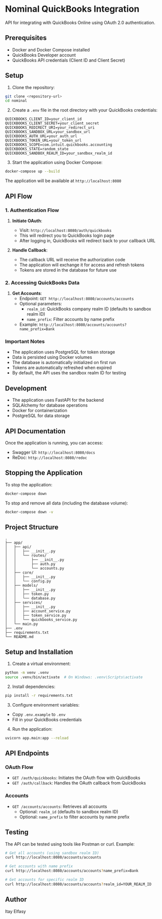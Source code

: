 # Nominal QuickBooks Integration

API for integrating with QuickBooks Online using OAuth 2.0 authentication.

## Prerequisites

- Docker and Docker Compose installed
- QuickBooks Developer account
- QuickBooks API credentials (Client ID and Client Secret)

## Setup

1. Clone the repository:

```bash
git clone <repository-url>
cd nominal
```

2. Create a `.env` file in the root directory with your QuickBooks credentials:

```env
QUICKBOOKS_CLIENT_ID=your_client_id
QUICKBOOKS_CLIENT_SECRET=your_client_secret
QUICKBOOKS_REDIRECT_URI=your_redirect_uri
QUICKBOOKS_SANDBOX_URL=your_sandbox_url
QUICKBOOKS_AUTH_URL=your_auth_url
QUICKBOOKS_TOKEN_URL=your_token_url
QUICKBOOKS_SCOPE=com.intuit.quickbooks.accounting
QUICKBOOKS_STATE=random_state
QUICKBOOKS_SANDBOX_REALM_ID=your_sandbox_realm_id
```

3. Start the application using Docker Compose:

```bash
docker-compose up --build
```

The application will be available at `http://localhost:8080`

## API Flow

### 1. Authentication Flow

1. **Initiate OAuth**:

   - Visit: `http://localhost:8080/auth/quickbooks`
   - This will redirect you to QuickBooks login page
   - After logging in, QuickBooks will redirect back to your callback URL

2. **Handle Callback**:
   - The callback URL will receive the authorization code
   - The application will exchange it for access and refresh tokens
   - Tokens are stored in the database for future use

### 2. Accessing QuickBooks Data

1. **Get Accounts**:
   - Endpoint: `GET http://localhost:8080/accounts/accounts`
   - Optional parameters:
     - `realm_id`: QuickBooks company realm ID (defaults to sandbox realm ID)
     - `name_prefix`: Filter accounts by name prefix
   - Example: `http://localhost:8080/accounts/accounts?name_prefix=Bank`

### Important Notes

- The application uses PostgreSQL for token storage
- Data is persisted using Docker volumes
- The database is automatically initialized on first run
- Tokens are automatically refreshed when expired
- By default, the API uses the sandbox realm ID for testing

## Development

- The application uses FastAPI for the backend
- SQLAlchemy for database operations
- Docker for containerization
- PostgreSQL for data storage

## API Documentation

Once the application is running, you can access:

- Swagger UI: `http://localhost:8080/docs`
- ReDoc: `http://localhost:8080/redoc`

## Stopping the Application

To stop the application:

```bash
docker-compose down
```

To stop and remove all data (including the database volume):

```bash
docker-compose down -v
```

## Project Structure

```
.
├── app/
│   ├── api/
│   │   ├── __init__.py
│   │   └── routes/
│   │       ├── __init__.py
│   │       ├── auth.py
│   │       └── accounts.py
│   ├── core/
│   │   ├── __init__.py
│   │   └── config.py
│   ├── models/
│   │   ├── __init__.py
│   │   ├── token.py
│   │   └── database.py
│   ├── services/
│   │   ├── __init__.py
│   │   ├── account_service.py
│   │   ├── token_service.py
│   │   └── quickbooks_service.py
│   └── main.py
├── .env
├── requirements.txt
└── README.md
```

## Setup and Installation

1. Create a virtual environment:

```bash
python -m venv .venv
source .venv/bin/activate  # On Windows: .venv\Scripts\activate
```

2. Install dependencies:

```bash
pip install -r requirements.txt
```

3. Configure environment variables:

- Copy `.env.example` to `.env`
- Fill in your QuickBooks credentials

4. Run the application:

```bash
uvicorn app.main:app --reload
```

## API Endpoints

### OAuth Flow

- `GET /auth/quickbooks`: Initiates the OAuth flow with QuickBooks
- `GET /auth/callback`: Handles the OAuth callback from QuickBooks

### Accounts

- `GET /accounts/accounts`: Retrieves all accounts
  - Optional: `realm_id` (defaults to sandbox realm ID)
  - Optional: `name_prefix` to filter accounts by name prefix

## Testing

The API can be tested using tools like Postman or curl. Example:

```bash
# Get all accounts (using sandbox realm ID)
curl http://localhost:8080/accounts/accounts

# Get accounts with name prefix
curl http://localhost:8080/accounts/accounts?name_prefix=Bank

# Get accounts for specific realm ID
curl http://localhost:8080/accounts/accounts?realm_id=YOUR_REALM_ID
```

## Author

Itay Elfasy
